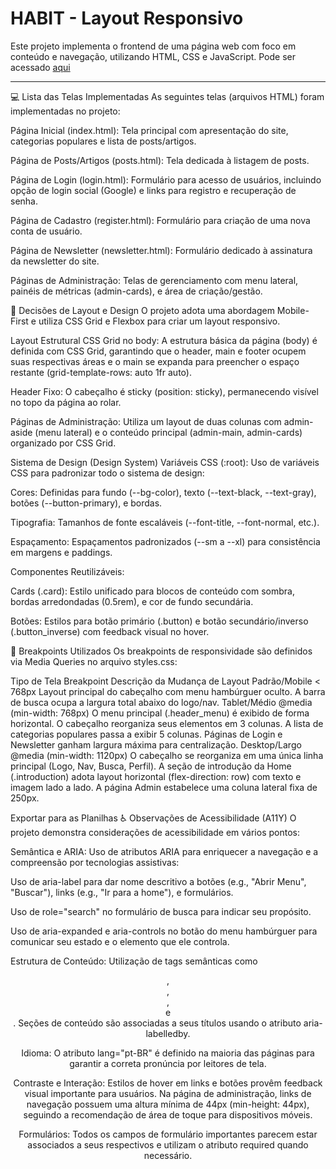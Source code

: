 # HABIT - Layout Responsivo

Este projeto implementa o frontend de uma página web com foco em conteúdo e navegação, utilizando HTML, CSS e JavaScript. Pode ser acessado [aqui](https://ricciow.github.io/Mobile/)

---

💻 Lista das Telas Implementadas
As seguintes telas (arquivos HTML) foram implementadas no projeto:

Página Inicial (index.html): Tela principal com apresentação do site, categorias populares e lista de posts/artigos.

Página de Posts/Artigos (posts.html): Tela dedicada à listagem de posts.

Página de Login (login.html): Formulário para acesso de usuários, incluindo opção de login social (Google) e links para registro e recuperação de senha.

Página de Cadastro (register.html): Formulário para criação de uma nova conta de usuário.

Página de Newsletter (newsletter.html): Formulário dedicado à assinatura da newsletter do site.

Páginas de Administração: Telas de gerenciamento com menu lateral, painéis de métricas (admin-cards), e área de criação/gestão.

🎨 Decisões de Layout e Design
O projeto adota uma abordagem Mobile-First e utiliza CSS Grid e Flexbox para criar um layout responsivo.

Layout Estrutural
CSS Grid no body: A estrutura básica da página (body) é definida com CSS Grid, garantindo que o header, main e footer ocupem suas respectivas áreas e o main se expanda para preencher o espaço restante (grid-template-rows: auto 1fr auto).

Header Fixo: O cabeçalho é sticky (position: sticky), permanecendo visível no topo da página ao rolar.

Páginas de Administração: Utiliza um layout de duas colunas com admin-aside (menu lateral) e o conteúdo principal (admin-main, admin-cards) organizado por CSS Grid.

Sistema de Design (Design System)
Variáveis CSS (:root): Uso de variáveis CSS para padronizar todo o sistema de design:

Cores: Definidas para fundo (--bg-color), texto (--text-black, --text-gray), botões (--button-primary), e bordas.

Tipografia: Tamanhos de fonte escaláveis (--font-title, --font-normal, etc.).

Espaçamento: Espaçamentos padronizados (--sm a --xl) para consistência em margens e paddings.

Componentes Reutilizáveis:

Cards (.card): Estilo unificado para blocos de conteúdo com sombra, bordas arredondadas (0.5rem), e cor de fundo secundária.

Botões: Estilos para botão primário (.button) e botão secundário/inverso (.button_inverse) com feedback visual no hover.

📱 Breakpoints Utilizados
Os breakpoints de responsividade são definidos via Media Queries no arquivo styles.css:

Tipo de Tela	Breakpoint	Descrição da Mudança de Layout
Padrão/Mobile	< 768px	Layout principal do cabeçalho com menu hambúrguer oculto. A barra de busca ocupa a largura total abaixo do logo/nav.
Tablet/Médio	@media (min-width: 768px)	O menu principal (.header_menu) é exibido de forma horizontal. O cabeçalho reorganiza seus elementos em 3 colunas. A lista de categorias populares passa a exibir 5 colunas. Páginas de Login e Newsletter ganham largura máxima para centralização.
Desktop/Largo	@media (min-width: 1120px)	O cabeçalho se reorganiza em uma única linha principal (Logo, Nav, Busca, Perfil). A seção de introdução da Home (.introduction) adota layout horizontal (flex-direction: row) com texto e imagem lado a lado. A página Admin estabelece uma coluna lateral fixa de 250px.

Exportar para as Planilhas
♿ Observações de Acessibilidade (A11Y)
O projeto demonstra considerações de acessibilidade em vários pontos:

Semântica e ARIA: Uso de atributos ARIA para enriquecer a navegação e a compreensão por tecnologias assistivas:

Uso de aria-label para dar nome descritivo a botões (e.g., "Abrir Menu", "Buscar"), links (e.g., "Ir para a home"), e formulários.

Uso de role="search" no formulário de busca para indicar seu propósito.

Uso de aria-expanded e aria-controls no botão do menu hambúrguer para comunicar seu estado e o elemento que ele controla.

Estrutura de Conteúdo: Utilização de tags semânticas como <header>, <main>, <footer>, <nav> e <section>. Seções de conteúdo são associadas a seus títulos usando o atributo aria-labelledby.

Idioma: O atributo lang="pt-BR" é definido na maioria das páginas para garantir a correta pronúncia por leitores de tela.

Contraste e Interação: Estilos de hover em links e botões provêm feedback visual importante para usuários. Na página de administração, links de navegação possuem uma altura mínima de 44px (min-height: 44px), seguindo a recomendação de área de toque para dispositivos móveis.

Formulários: Todos os campos de formulário importantes parecem estar associados a seus respectivos <label> e utilizam o atributo required quando necessário.
